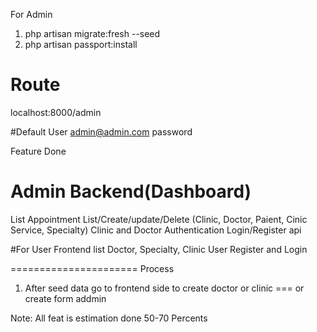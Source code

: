 



For Admin 

1. php artisan migrate:fresh --seed
2. php artisan passport:install

# Route 
localhost:8000/admin

#Default User
admin@admin.com
password



Feature Done
# Admin Backend(Dashboard)
List Appointment
List/Create/update/Delete (Clinic, Doctor, Paient, Cinic Service, Specialty) 
Clinic and Doctor Authentication Login/Register api


#For User Frontend
list Doctor, Specialty, Clinic
User Register and Login

======================
Process 
1. After seed data go to frontend side to create doctor or clinic === or create form addmin 


Note: All feat is estimation done 50-70 Percents
